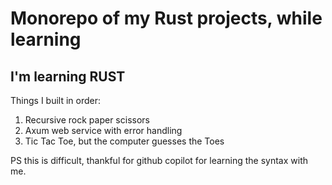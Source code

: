 # Monorepo of my Rust projects, while learning

## I'm learning RUST

Things I built in order:

1. Recursive rock paper scissors
2. Axum web service with error handling
3. Tic Tac Toe, but the computer guesses the Toes

PS this is difficult, thankful for github copilot for learning the syntax with me.

